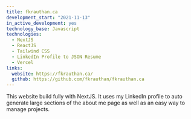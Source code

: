 ```yaml
---
title: fkrauthan.ca
development_start: "2021-11-13"
in_active_development: yes
technology_base: Javascript
technologies:
  - NextJS
  - ReactJS
  - Tailwind CSS
  - LinkedIn Profile to JSON Resume
  - Vercel
links:
  website: https://fkrauthan.ca/
  github: https://github.com/fkrauthan/fkrauthan.ca
---
```


This website build fully with NextJS. It uses my LinkedIn profile to auto
generate large sections of the about me page as well as an easy way to
manage projects.
